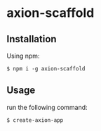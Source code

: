 # axion-scaffold

## Installation
Using npm:
```shell
$ npm i -g axion-scaffold
```

## Usage
run the following command:
```shell
$ create-axion-app
```

